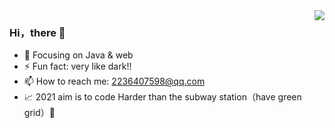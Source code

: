 <!--
**andream7/andream7** is a ✨ _special_ ✨ repository because its `README.md` (this file) appears on your GitHub profile.

Here are some ideas to get you started:

- 🔭 I’m currently working on ...
- 🌱 I’m currently learning ...
- 👯 I’m looking to collaborate on ...
- 🤔 I’m looking for help with ...
- 💬 Ask me about ...
- 📫 How to reach me: ...
- 😄 Pronouns: ...
- ⚡ Fun fact: ...
-->

<img align="right" src="https://github-readme-stats.vercel.app/api?username=andream7&show_icons=true&icon_color=CE1D2D&text_color=718096&bg_color=ffffff&hide_title=true" />

### Hi，there 👋

- :orange_book: Focusing on Java & web
- ⚡ Fun fact: very like dark!!
- 📫 How to reach me: 2236407598@qq.com
- 📈 2021 aim is to code Harder than the subway station（have green grid）🤣
